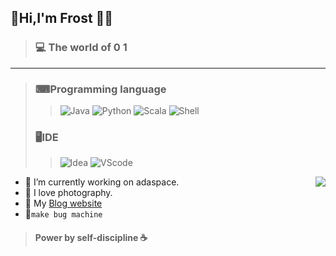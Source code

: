## 👋Hi,I'm Frost 👩‍🚀


> ### 💻 The world of 0 1
------
>
> ###  ⌨Programming language
> >  ![Java](https://img.shields.io/badge/-Java-blue?style=flat&logo=java&logoColor=white) ![Python](https://img.shields.io/badge/-Python-black?style=flat&logo=Python&logoColor=white) ![Scala](https://img.shields.io/badge/-Scala-red?style=flat&logo=Scala&logoColor=white) ![Shell](https://img.shields.io/badge/-Shell-orange?style=flat&logo=Shell&logoColor=white)
>
> ###  🖥IDE
>> ![Idea](https://img.shields.io/badge/IDE-Idea-brightgreen) ![VScode](https://img.shields.io/badge/IDE-VScode-blue)

<img align="right" src="https://github-readme-stats.vercel.app/api?username=Frost713&show_icons=true&icon_color=805AD5&text_color=718096&bg_color=ffffff&hide_title=true" />


- 🔭 I’m currently working on adaspace.
- 📸 I love photography.
- 📝 My [Blog website](https://blog.frost-s.tk/) 
- 🤪```make bug machine```
> #### Power by self-discipline ☕

<!--
  **Frost713/Frost713** is a ✨ _special_ ✨ repository because its `README.md` (this file) appears on your GitHub profile.

Here are some ideas to get you started:

- 
- 🌱 I’m currently learning ...
- 👯 I’m looking to collaborate on ...
- 🤔 I’m looking for help with ...
- 💬 Ask me about ...
- 📫 How to reach me: ...
- 😄 Pronouns: ...
- ⚡ Fun fact: ...
  -->